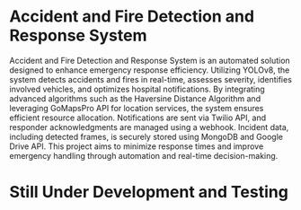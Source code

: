 # Accident and Fire Detection and Response System #

Accident and Fire Detection and Response System is an automated solution designed to enhance emergency response efficiency. Utilizing YOLOv8, the system detects accidents and fires in real-time, assesses severity, identifies involved vehicles, and optimizes hospital notifications. By integrating advanced algorithms such as the Haversine Distance Algorithm and leveraging GoMapsPro API for location services, the system ensures efficient resource allocation. Notifications are sent via Twilio API, and responder acknowledgments are managed using a webhook. Incident data, including detected frames, is securely stored using MongoDB and Google Drive API. This project aims to minimize response times and improve emergency handling through automation and real-time decision-making.

# Still Under Development and Testing #
